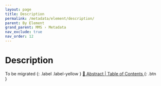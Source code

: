 ```yaml
---
layout: page
title: Description
permalink: /metadata/element/description/
parent: By Element
grand_parent: MMS › Metadata
nav_exclude: true
nav_order: 12
---
```


# Description
To be migrated
{: .label .label-yellow }
[📄 Abstract | Table of Contents ](https://docs.google.com/document/d/1vOzk-E859JAh6nFioB6ZtrfX-BnOmSJm_mRUbQPV36Q/edit){: .btn }